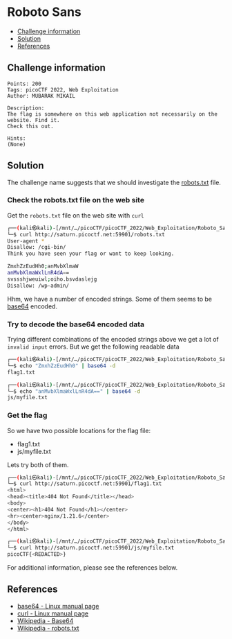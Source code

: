 # Roboto Sans

- [Challenge information](#challenge-information)
- [Solution](#solution)
- [References](#references)

## Challenge information
```
Points: 200
Tags: picoCTF 2022, Web Exploitation
Author: MUBARAK MIKAIL

Description:
The flag is somewhere on this web application not necessarily on the website. Find it.
Check this out.

Hints:
(None)
```

## Solution

The challenge name suggests that we should investigate the [robots.txt](https://en.wikipedia.org/wiki/Robots.txt) file.

### Check the robots.txt file on the web site

Get the `robots.txt` file on the web site with `curl`
```bash
┌──(kali㉿kali)-[/mnt/…/picoCTF/picoCTF_2022/Web_Exploitation/Roboto_Sans]
└─$ curl http://saturn.picoctf.net:59901/robots.txt                                                
User-agent *
Disallow: /cgi-bin/
Think you have seen your flag or want to keep looking.

ZmxhZzEudHh0;anMvbXlmaW
anMvbXlmaWxlLnR4dA==
svssshjweuiwl;oiho.bsvdaslejg
Disallow: /wp-admin/     
```
Hhm, we have a number of encoded strings. Some of them seems to be [base64](https://en.wikipedia.org/wiki/Base64) encoded.

### Try to decode the base64 encoded data

Trying different combinations of the encoded strings above we get a lot of `invalid input` errors.
But we get the following readable data
```bash
┌──(kali㉿kali)-[/mnt/…/picoCTF/picoCTF_2022/Web_Exploitation/Roboto_Sans]
└─$ echo "ZmxhZzEudHh0" | base64 -d 
flag1.txt 

┌──(kali㉿kali)-[/mnt/…/picoCTF/picoCTF_2022/Web_Exploitation/Roboto_Sans]
└─$ echo "anMvbXlmaWxlLnR4dA==" | base64 -d
js/myfile.txt 
```

### Get the flag

So we have two possible locations for the flag file:
 * flag1.txt
 * js/myfile.txt

Lets try both of them.
```bash
┌──(kali㉿kali)-[/mnt/…/picoCTF/picoCTF_2022/Web_Exploitation/Roboto_Sans]
└─$ curl http://saturn.picoctf.net:59901/flag1.txt  
<html>
<head><title>404 Not Found</title></head>
<body>
<center><h1>404 Not Found</h1></center>
<hr><center>nginx/1.21.6</center>
</body>
</html>

┌──(kali㉿kali)-[/mnt/…/picoCTF/picoCTF_2022/Web_Exploitation/Roboto_Sans]
└─$ curl http://saturn.picoctf.net:59901/js/myfile.txt
picoCTF{<REDACTED>}
```

For additional information, please see the references below.

## References

- [base64 - Linux manual page](https://man7.org/linux/man-pages/man1/base64.1.html)
- [curl - Linux manual page](https://man7.org/linux/man-pages/man1/curl.1.html)
- [Wikipedia - Base64](https://en.wikipedia.org/wiki/Base64)
- [Wikipedia - robots.txt](https://en.wikipedia.org/wiki/Robots.txt)
